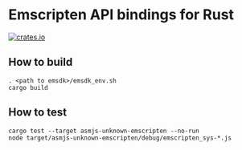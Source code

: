 # Emscripten API bindings for Rust

[![crates.io](http://meritbadge.herokuapp.com/emscripten-sys)](https://crates.io/crates/emscripten-sys)

## How to build

```
. <path to emsdk>/emsdk_env.sh
cargo build
```

## How to test

```
cargo test --target asmjs-unknown-emscripten --no-run
node target/asmjs-unknown-emscripten/debug/emscripten_sys-*.js
```
